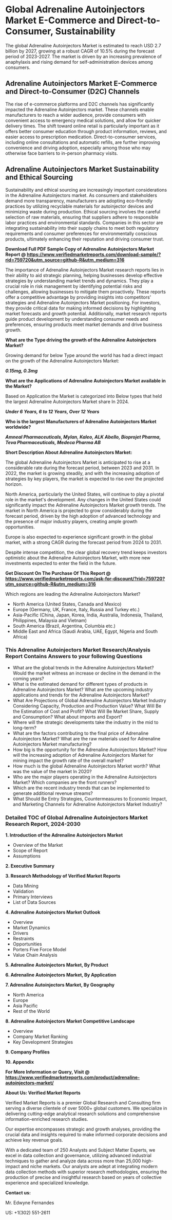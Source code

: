 <h1>Global Adrenaline Autoinjectors Market E-Commerce and Direct-to-Consumer, Sustainability</h1><p class=""><p>The global Adrenaline Autoinjectors Market is estimated to reach USD 2.7 billion by 2027, growing at a robust CAGR of 10.5% during the forecast period of 2023-2027. The market is driven by an increasing prevalence of anaphylaxis and rising demand for self-administration devices among consumers.</p><h2>Adrenaline Autoinjectors Market E-Commerce and Direct-to-Consumer (D2C) Channels</h2><p>The rise of e-commerce platforms and D2C channels has significantly impacted the Adrenaline Autoinjectors market. These channels enable manufacturers to reach a wider audience, provide consumers with convenient access to emergency medical solutions, and allow for quicker delivery times. The shift toward online retail is particularly important as it offers better consumer education through product information, reviews, and easier access to prescription medication. Direct-to-consumer services, including online consultations and automatic refills, are further improving convenience and driving adoption, especially among those who may otherwise face barriers to in-person pharmacy visits.</p><h2>Adrenaline Autoinjectors Market Sustainability and Ethical Sourcing</h2><p>Sustainability and ethical sourcing are increasingly important considerations in the Adrenaline Autoinjectors market. As consumers and stakeholders demand more transparency, manufacturers are adopting eco-friendly practices by utilizing recyclable materials for autoinjector devices and minimizing waste during production. Ethical sourcing involves the careful selection of raw materials, ensuring that suppliers adhere to responsible labor practices and environmental standards. Companies in this sector are integrating sustainability into their supply chains to meet both regulatory requirements and consumer preferences for environmentally conscious products, ultimately enhancing their reputation and driving consumer trust.</p></p><p class=""><strong>Download Full PDF Sample Copy of Adrenaline Autoinjectors Market Report @ <a href="https://www.verifiedmarketreports.com/download-sample/?rid=759720&utm_source=github-R&utm_medium=316" target="_blank">https://www.verifiedmarketreports.com/download-sample/?rid=759720&utm_source=github-R&utm_medium=316</a></strong></p><p>The importance of&nbsp;Adrenaline Autoinjectors Market research reports lies in their ability to aid strategic planning, helping businesses develop effective strategies by understanding market trends and dynamics. They play a crucial role in risk management by identifying potential risks and challenges, allowing businesses to mitigate them proactively. These reports offer a competitive advantage by providing insights into competitors' strategies and Adrenaline Autoinjectors Market positioning. For investors, they provide critical data for making informed decisions by highlighting market forecasts and growth potential. Additionally, market research reports guide product development by understanding consumer needs and preferences, ensuring products meet market demands and drive business growth.</p><p><strong>What are the&nbsp;Type driving the growth of the Adrenaline Autoinjectors Market?</strong></p><p id="" class="">Growing demand for below Type around the world has had a direct impact on the growth of the Adrenaline Autoinjectors Market:</p><p class=""><em><strong>0.15mg, 0.3mg</strong></em></p><p class=""><strong>What are the&nbsp;Applications&nbsp;of Adrenaline Autoinjectors Market available in the Market?</strong></p><p id="" class="">Based on Application the Market is categorized into Below types that held the largest Adrenaline Autoinjectors Market share In 2024.</p><p class=""><em><strong>Under 6 Years, 6 to 12 Years, Over 12 Years</strong></em></p><p class=""><strong>Who is the largest Manufacturers of Adrenaline Autoinjectors Market worldwide?</strong></p><p><em><strong>Amneal Pharmaceuticals, Mylan, Kaleo, ALK Abello, Bioprojet Pharma, Teva Pharmaceuticals, Medeca Pharma AB</strong></em></p><p id="" class=""><strong>Short Description About Adrenaline Autoinjectors Market:</strong></p><p>The global Adrenaline Autoinjectors Market is anticipated to rise at a considerable rate during the forecast period, between 2023 and 2031. In 2022, the market is growing steadily, and with the increasing adoption of strategies by key players, the market is expected to rise over the projected horizon.</p><p>North America, particularly the United States, will continue to play a pivotal role in the market's development. Any changes in the United States could significantly impact the Adrenaline Autoinjectors Market growth trends. The market in North America is projected to grow considerably during the forecast period, driven by the high adoption of advanced technology and the presence of major industry players, creating ample growth opportunities.</p><p>Europe is also expected to experience significant growth in the global market, with a strong CAGR during the forecast period from 2024 to 2031.</p><p>Despite intense competition, the clear global recovery trend keeps investors optimistic about the Adrenaline Autoinjectors Market, with more new investments expected to enter the field in the future.</p><p id="" class=""><strong>Get Discount On The Purchase Of This Report @ <a href="https://www.verifiedmarketreports.com/ask-for-discount/?rid=759720?utm_source=github-R&utm_medium=316" target="_blank">https://www.verifiedmarketreports.com/ask-for-discount/?rid=759720?utm_source=github-R&utm_medium=316</a></strong></p><p class="">Which regions are leading the Adrenaline Autoinjectors Market?</p><ul><li>North America (United States, Canada and Mexico)</li><li>Europe (Germany, UK, France, Italy, Russia and Turkey etc.)</li><li>Asia-Pacific (China, Japan, Korea, India, Australia, Indonesia, Thailand, Philippines, Malaysia and Vietnam)</li><li>South America (Brazil, Argentina, Columbia etc.)</li><li>Middle East and Africa (Saudi Arabia, UAE, Egypt, Nigeria and South Africa)</li></ul><h3 id="" class="">This Adrenaline Autoinjectors Market Research/Analysis Report Contains Answers to your following Questions</h3><ul><li>What are the global trends in the Adrenaline Autoinjectors Market? Would the market witness an increase or decline in the demand in the coming years?</li><li>What is the estimated demand for different types of products in Adrenaline Autoinjectors Market? What are the upcoming industry applications and trends for the Adrenaline Autoinjectors Market?</li><li>What Are Projections of Global Adrenaline Autoinjectors Market Industry Considering Capacity, Production and Production Value? What Will Be the Estimation of Cost and Profit? What Will Be Market Share, Supply and Consumption? What about imports and Export?</li><li>Where will the strategic developments take the industry in the mid to long-term?</li><li>What are the factors contributing to the final price of Adrenaline Autoinjectors Market? What are the raw materials used for Adrenaline Autoinjectors Market manufacturing?</li><li>How big is the opportunity for the Adrenaline Autoinjectors Market? How will the increasing adoption of Adrenaline Autoinjectors Market for mining impact the growth rate of the overall market?</li><li>How much is the global Adrenaline Autoinjectors Market worth? What was the value of the market In 2020?</li><li>Who are the major players operating in the Adrenaline Autoinjectors Market? Which companies are the front runners?</li><li>Which are the recent industry trends that can be implemented to generate additional revenue streams?</li><li>What Should Be Entry Strategies, Countermeasures to Economic Impact, and Marketing Channels for Adrenaline Autoinjectors Market Industry?</li></ul><h3 id="" class="">Detailed TOC of Global Adrenaline Autoinjectors Market Research Report, 2024-2030</h3><p id="" class=""><strong>1. Introduction of the Adrenaline Autoinjectors Market</strong></p><ul><li>Overview of the Market</li><li>Scope of Report</li><li>Assumptions</li></ul><p id="" class=""><strong>2. Executive Summary</strong></p><p id="" class=""><strong>3. Research Methodology of Verified Market Reports</strong></p><ul><li>Data Mining</li><li>Validation</li><li>Primary Interviews</li><li>List of Data Sources</li></ul><p id="" class=""><strong>4. Adrenaline Autoinjectors Market Outlook</strong></p><ul><li>Overview</li><li>Market Dynamics</li><li>Drivers</li><li>Restraints</li><li>Opportunities</li><li>Porters Five Force Model</li><li>Value Chain Analysis</li></ul><p id="" class=""><strong>5. Adrenaline Autoinjectors Market, By Product</strong></p><p id="" class=""><strong>6. Adrenaline Autoinjectors Market, By Application</strong></p><p id="" class=""><strong>7. Adrenaline Autoinjectors Market, By Geography</strong></p><ul><li>North America</li><li>Europe</li><li>Asia Pacific</li><li>Rest of the World</li></ul><p id="" class=""><strong>8. Adrenaline Autoinjectors Market Competitive Landscape</strong></p><ul><li>Overview</li><li>Company Market Ranking</li><li>Key Development Strategies</li></ul><p id="" class=""><strong>9. Company Profiles</strong></p><p id="" class=""><strong>10. Appendix</strong></p><p id="" class=""><strong>For More Information or Query, Visit @ <a href="https://www.verifiedmarketreports.com/product/adrenaline-autoinjectors-market/" target="_blank">https://www.verifiedmarketreports.com/product/adrenaline-autoinjectors-market/</a></strong></p><p id="" class=""><strong>About Us: Verified Market Reports</strong></p><p id="" class="">Verified Market Reports is a premier Global Research and Consulting firm serving a diverse clientele of over 5000+ global customers. We specialize in delivering cutting-edge analytical research solutions and comprehensive information-enriched research studies.</p><p id="" class="">Our expertise encompasses strategic and growth analyses, providing the crucial data and insights required to make informed corporate decisions and achieve key revenue goals.</p><p id="" class="">With a dedicated team of 250 Analysts and Subject Matter Experts, we excel in data collection and governance, utilizing advanced industrial techniques to gather and analyze data across more than 25,000 high-impact and niche markets. Our analysts are adept at integrating modern data collection methods with superior research methodologies, ensuring the production of precise and insightful research based on years of collective experience and specialized knowledge.</p><p id="" class=""><strong>Contact us:</strong></p><p id="" class="">Mr. Edwyne Fernandes</p><p id="" class="">US: +1(302) 551-2611</p>